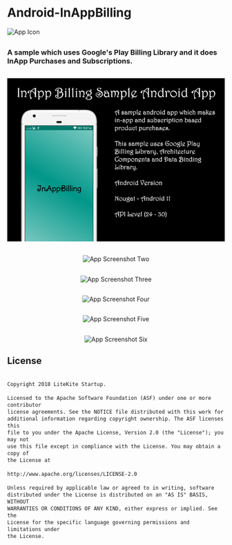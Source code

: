 # Android-InAppBilling

<img src="https://github.com/LiteKite/Android-InAppBilling/blob/assets/assets/app_icon.png" alt="App Icon" />

##

### A sample which uses Google's Play Billing Library and it does InApp Purchases and Subscriptions.

##

<div align="center">
<img src="https://github.com/LiteKite/Android-InAppBilling/blob/assets/assets/screen_one.png" alt="App Screenshot One"/>
</div>

##

<div align="center">
<img src="https://github.com/LiteKite/Android-InAppBilling/blob/assets/assets/screen_two.png" alt="App Screenshot Two"/>
</div>

##

<div align="center">
<img src="https://github.com/LiteKite/Android-InAppBilling/blob/assets/assets/screen_three.png" alt="App Screenshot Three"/>
</div>

##

<div align="center">
<img src="https://github.com/LiteKite/Android-InAppBilling/blob/assets/assets/screen_four.png" alt="App Screenshot Four"/>
</div>

##

<div align="center">
<img src="https://github.com/LiteKite/Android-InAppBilling/blob/assets/assets/screen_five.png" alt="App Screenshot Five"/>
</div>

##

<div align="center">
<img src="https://github.com/LiteKite/Android-InAppBilling/blob/assets/assets/screen_six.png" alt="App Screenshot Six"/>
</div>

## License

~~~

Copyright 2018 LiteKite Startup.

Licensed to the Apache Software Foundation (ASF) under one or more contributor
license agreements. See the NOTICE file distributed with this work for
additional information regarding copyright ownership. The ASF licenses this
file to you under the Apache License, Version 2.0 (the "License"); you may not
use this file except in compliance with the License. You may obtain a copy of
the License at

http://www.apache.org/licenses/LICENSE-2.0

Unless required by applicable law or agreed to in writing, software
distributed under the License is distributed on an "AS IS" BASIS, WITHOUT
WARRANTIES OR CONDITIONS OF ANY KIND, either express or implied. See the
License for the specific language governing permissions and limitations under
the License.

~~~
